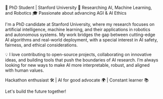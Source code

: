 🚀 PhD Student | Stanford University
🔬 Researching AI, Machine Learning, and Robotics
🎓 Passionate about advancing AGI & AI Ethics

I'm a PhD candidate at Stanford University, where my research focuses on artificial intelligence, machine learning, and their applications in robotics and autonomous systems. My work bridges the gap between cutting-edge AI algorithms and real-world deployment, with a special interest in AI safety, fairness, and ethical considerations.

💡 I love contributing to open-source projects, collaborating on innovative ideas, and building tools that push the boundaries of AI research. I’m always looking for new ways to make AI more interpretable, robust, and aligned with human values.

Hackathon enthusiast 🛠️ | AI for good advocate 🌍 | Constant learner 📚

Let's build the future together!

